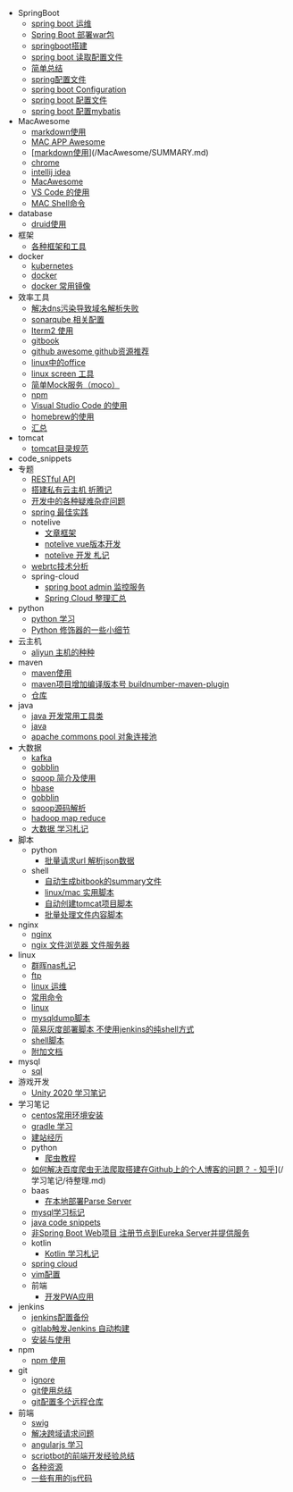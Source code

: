 * SpringBoot
  * [spring boot 运维](/SpringBoot/springboot运维.md)
  * [Spring Boot 部署war包](/SpringBoot/springboot部署war包.md)
  * [springboot搭建](/SpringBoot/springboot搭建.md)
  * [spring boot 读取配置文件](/SpringBoot/springboot读取配置文件.md)
  * [简单总结](/SpringBoot/简单总结.md)
  * [spring配置文件](/SpringBoot/spring配置.md)
  * [spring boot Configuration](/SpringBoot/springboot之Configuration.md)
  * [spring boot 配置文件](/SpringBoot/springboot配置文件.md)
  * [spring boot 配置mybatis](/SpringBoot/springboot配置mybatis.md)
* MacAwesome
  * [markdown使用](/MacAwesome/markdown.md)
  * [MAC APP Awesome](/MacAwesome/app.md)
  * [[markdown使用](/markdown.md)](/MacAwesome/SUMMARY.md)
  * [chrome](/MacAwesome/chrome.md)
  * [intellij idea](/MacAwesome/intellij_idea.md)
  * [MacAwesome](/MacAwesome/README.md)
  * [VS Code 的使用](/MacAwesome/VSCode.md)
  * [MAC Shell命令](/MacAwesome/Shell命令.md)
* database
  * [druid使用](/database/druid.md)
* 框架
  * [各种框架和工具](/框架/框架.md)
* docker
  * [kubernetes](/docker/kubernetes.md)
  * [docker](/docker/docker.md)
  * [docker 常用镜像](/docker/docker-images.md)
* 效率工具
  * [解决dns污染导致域名解析失败](/效率工具/dns-host.md)
  * [sonarqube 相关配置](/效率工具/sonarqube代码质量.md)
  * [Iterm2 使用](/效率工具/iterm.md)
  * [gitbook](/效率工具/gitbook.md)
  * [github awesome github资源推荐](/效率工具/githubAwesome.md)
  * [linux中的office](/效率工具/linux-office.md)
  * [linux screen 工具](/效率工具/screen.md)
  * [简单Mock服务（moco）](/效率工具/mock-server.md)
  * [npm](/效率工具/npm.md)
  * [Visual Studio Code 的使用](/效率工具/VSCode.md)
  * [homebrew的使用](/效率工具/homebrew.md)
  * [汇总](/效率工具/tools.md)
* tomcat
  * [tomcat目录规范](/tomcat/tomcat规范.md)
* code_snippets
* 专题
  * [RESTful API](/专题/restfulapi.md)
  * [搭建私有云主机 折腾记](/专题/搭建私有云主机.md)
  * [开发中的各种疑难杂症问题](/专题/疑难杂症.md)
  * [spring 最佳实践](/专题/spring-best-practice.md)
  * notelive
    * [文章框架](/专题/notelive/notelive框架.md)
    * [notelive vue版本开发](/专题/notelive/notelive-vue.md)
    * [notelive 开发 札记](/专题/notelive/notelive开发.md)
  * [webrtc技术分析](/专题/webrtc.md)
  * spring-cloud
    * [spring boot admin 监控服务](/专题/spring-cloud/spring-boot-admin.md)
    * [Spring Cloud 整理汇总](/专题/spring-cloud/Spring-Cloud.md)
* python
  * [python 学习](/python/python_school.md)
  * [Python 修饰器的一些小细节](/python/decorator.md)
* 云主机
  * [aliyun 主机的种种](/云主机/aliyun.md)
* maven
  * [maven使用](/maven/maven使用.md)
  * [maven项目增加编译版本号 buildnumber-maven-plugin](/maven/buildnumber-maven-plugin.md)
  * [仓库](/maven/maven仓库.md)
* java
  * [java 开发常用工具类](/java/utils.md)
  * [java](/java/java.md)
  * [apache commons pool 对象连接池](/java/apache-common-pool.md)
* 大数据
  * [kafka](/大数据/kafka.md)
  * [gobblin](/大数据/gobblin.md)
  * [sqoop 简介及使用](/大数据/sqoop_overview.md)
  * [hbase](/大数据/hbase.md)
  * [gobblin](/大数据/gobblin_overview.md)
  * [sqoop源码解析](/大数据/sqoop.md)
  * [hadoop map reduce](/大数据/mapreduce.md)
  * [大数据 学习札记](/大数据/大数据札记.md)
* 脚本
  * python
    * [批量请求url 解析json数据](/脚本/python/批量请求url.md)
  * shell
    * [自动生成bitbook的summary文件](/脚本/shell/生成gitbookSummary.md)
    * [linux/mac 实用脚本](/脚本/shell/实用脚本.md)
    * [自动创建tomcat项目脚本](/脚本/shell/创建tomcat项目.md)
    * [批量处理文件内容脚本](/脚本/shell/批量处理文件内容.md)
* nginx
  * [nginx](/nginx/nginx.md)
  * [ngix 文件浏览器 文件服务器](/nginx/nginx文件浏览器.md)
* linux
  * [群晖nas札记](/linux/nas.md)
  * [ftp](/linux/ftp.md)
  * [linux 运维](/linux/运维.md)
  * [常用命令](/linux/linux-regular-cmd.md)
  * [linux](/linux/linux.md)
  * [mysqldump脚本](/linux/mysqldump脚本.md)
  * [简易灰度部署脚本 不使用jenkins的纯shell方式](/linux/project_deploy_sh.md)
  * [shell脚本](/linux/shell.md)
  * [附加文档](/linux/linux-addition.md)
* mysql
  * [sql](/mysql/sql.md)
* 游戏开发
  * [Unity 2020 学习笔记](/游戏开发/Unity学习笔记.md)
* 学习笔记
  * [centos常用环境安装](/学习笔记/centos装机.md)
  * [gradle 学习](/学习笔记/gradle.md)
  * [建站经历](/学习笔记/建站.md)
  * python
    * [爬虫教程](/学习笔记/python/爬虫.md)
  * [如何解决百度爬虫无法爬取搭建在Github上的个人博客的问题？ - 知乎](https://www.zhihu.com/question/30898326)](/学习笔记/待整理.md)
  * baas
    * [在本地部署Parse Server](/学习笔记/baas/parse-server.md)
  * [mysql学习标记](/学习笔记/mysql.md)
  * [java code snippets](/学习笔记/java_code_snippets.md)
  * [非Spring Boot Web项目 注册节点到Eureka Server并提供服务](/学习笔记/spring-cloud-not-boot.md)
  * kotlin
    * [Kotlin 学习札记](/学习笔记/kotlin/kotlin.md)
  * [spring cloud](/学习笔记/spring-cloud.md)
  * [vim配置](/学习笔记/vim配置.md)
  * 前端
    * [开发PWA应用](/学习笔记/前端/pwa.md)
* jenkins
  * [jenkins配置备份](/jenkins/jenkins配置.md)
  * [gitlab触发Jenkins 自动构建](/jenkins/gitlab触发jenkins自动构建.md)
  * [安装与使用](/jenkins/安装与使用.md)
* npm
  * [npm 使用](/npm/npm.md)
* git
  * [ignore](/git/ignore.md)
  * [git使用总结](/git/git.md)
  * [git配置多个远程仓库](/git/git配置多个远程仓库.md)
* 前端
  * [swig](/前端/swig.md)
  * [解决跨域请求问题](/前端/跨域请求问题.md)
  * [angularjs 学习](/前端/angularjs.md)
  * [scriptbot的前端开发经验总结](/前端/scriptbot开发历程.md)
  * [各种资源](/前端/资源.md)
  * [一些有用的js代码](/前端/js代码块.md)

